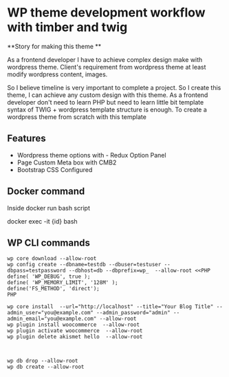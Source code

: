# WP theme development workflow with timber and twig
**Story for making this theme ** 

As a frontend developer I have to achieve complex design make with wordpress theme. Client's requirement from wordpress 
theme at least modify wordpress content, images. 

So I believe timeline is very important to complete a project. So I create this theme, I can achieve any custom design 
with this theme. As a frontend developer don't need to learn PHP but need to learn little bit template syntax of TWIG + wordpress template structure is enough. To create a wordpress theme from scratch with this template

## Features 
- Wordpress theme options with - Redux Option Panel 
- Page Custom Meta box with CMB2
- Bootstrap CSS Configured 

## Docker command
Inside docker run bash script 

docker exec -it {id} bash 


## WP CLI commands 
```
wp core download --allow-root
wp config create --dbname=testdb --dbuser=testuser --dbpass=testpassword --dbhost=db --dbprefix=wp_  --allow-root <<PHP
define( 'WP_DEBUG', true );
define( 'WP_MEMORY_LIMIT', '128M' );
define('FS_METHOD', 'direct');
PHP

wp core install  --url="http://localhost" --title="Your Blog Title" --admin_user="you@example.com" --admin_password="admin" --admin_email="you@example.com" --allow-root
wp plugin install woocommerce  --allow-root
wp plugin activate woocommerce  --allow-root
wp plugin delete akismet hello  --allow-root



wp db drop --allow-root
wp db create --allow-root

```

